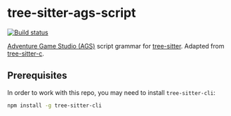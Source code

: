 # tree-sitter-ags-script

[![Build status](https://ci.appveyor.com/api/projects/status/tq4n3gt1rj6hoe4h?svg=true)](https://ci.appveyor.com/project/edmundito/tree-sitter-ags-script)

[Adventure Game Studio (AGS)](https://adventuregamestudio.co.uk) script grammar for [tree-sitter](https://github.com/tree-sitter/tree-sitter). Adapted from [tree-sitter-c](https://github.com/tree-sitter/tree-sitter-c).

## Prerequisites

In order to work with this repo, you may need to install `tree-sitter-cli`:

```sh
npm install -g tree-sitter-cli
```
